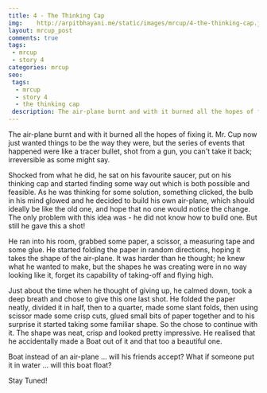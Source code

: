 ```yaml
---
title: 4 - The Thinking Cap
img:    http://arpitbhayani.me/static/images/mrcup/4-the-thinking-cap.jpg
layout: mrcup_post
comments: true
tags:
 - mrcup
 - story 4
categories: mrcup
seo:
 tags:
  - mrcup
  - story 4
  - the thinking cap
 description: The air-plane burnt and with it burned all the hopes of fixing it. Mr. Cup now just wanted things to be the way they were, but the series of events that happened were like a tracer bullet, shot from a gun, you can't take it back; irreversible as some might say.
---
```


The air-plane burnt and with it burned all the hopes of fixing it. Mr. Cup now just wanted things to be the way they were, but the series of events that happened were like a tracer bullet, shot from a gun, you can't take it back; irreversible as some might say.

Shocked from what he did, he sat on his favourite saucer, put on his thinking cap and started finding some way out which is both possible and feasible. As he was thinking for some solution, something clicked, the bulb in his mind glowed and he decided to build his own air-plane, which should ideally be like the old one, and hope that no one would notice the change. The only problem with this idea was - he did not know how to build one. But still he gave this a shot!

He ran into his room, grabbed some paper, a scissor, a measuring tape and some glue. He started folding the paper in random directions, hoping it takes the shape of the air-plane. It was harder than he thought; he knew what he wanted to make, but the shapes he was creating were in no way looking like it, forget its capability of taking-off and flying high.

Just about the time when he thought of giving up, he calmed down, took a deep breath and chose to give this one last shot. He folded the paper neatly, divided it in half, then to a quarter, made some slant folds, then using scissor made some crisp cuts, glued small bits of paper together and to his surprise it started taking some familiar shape. So the chose to continue with it. The shape was neat, crisp and looked pretty impressive. He realised that he accidentally made a Boat out of it and that too a beautiful one.

Boat instead of an air-plane … will his friends accept?
What if someone put it in water … will this boat float?

Stay Tuned!
